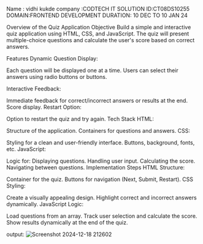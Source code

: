 Name : vidhi kukde
company :CODTECH IT SOLUTION 
ID:CT08DS10255 
DOMAIN:FRONTEND DEVELOPMENT 
DURATION: 10 DEC TO 10 JAN 24

Overview of the Quiz Application
Objective
Build a simple and interactive quiz application using HTML, CSS, and JavaScript. The quiz will present multiple-choice questions and calculate the user's score based on correct answers.

Features
Dynamic Question Display:

Each question will be displayed one at a time.
Users can select their answers using radio buttons or buttons.

Interactive Feedback:

Immediate feedback for correct/incorrect answers or results at the end.
Score display.
Restart Option:

Option to restart the quiz and try again.
Tech Stack
HTML:

Structure of the application.
Containers for questions and answers.
CSS:

Styling for a clean and user-friendly interface.
Buttons, background, fonts, etc.
JavaScript:

Logic for:
Displaying questions.
Handling user input.
Calculating the score.
Navigating between questions.
Implementation Steps
HTML Structure:

Container for the quiz.
Buttons for navigation (Next, Submit, Restart).
CSS Styling:

Create a visually appealing design.
Highlight correct and incorrect answers dynamically.
JavaScript Logic:

Load questions from an array.
Track user selection and calculate the score.
Show results dynamically at the end of the quiz.

output:
![Screenshot 2024-12-18 212602](https://github.com/user-attachments/assets/7a715d60-0eb8-41ef-8a87-72a2a78f47e7)

